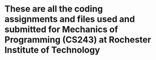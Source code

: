 # These are all the coding assignments and files used and submitted for Mechanics of Programming (CS243) at Rochester Institute of Technology
